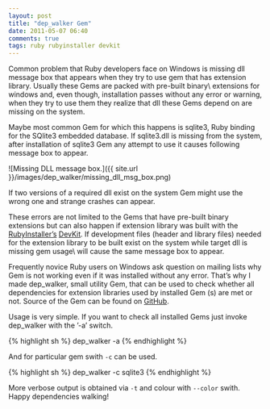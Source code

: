 ```yaml
---
layout: post
title: "dep_walker Gem"
date: 2011-05-07 06:40
comments: true
tags: ruby rubyinstaller devkit
---
```

Common problem that Ruby developers face on Windows is missing dll message box that appears when they try to use gem that has extension library. Usually these Gems are packed with pre-built binary\ extensions for windows and, even though, installation passes without any error or warning, when they try to use them they realize that dll these Gems depend on are missing on the system.

Maybe most common Gem for which this happens is sqlite3, Ruby binding for the SQlite3 embedded database. If sqlite3.dll is missing from the system, after installation of sqlite3 Gem any attempt to use it causes following message box to appear.

![Missing DLL message box.]({{ site.url }}/images/dep_walker/missing_dll_msg_box.png)

If two versions of a required dll exist on the system Gem might use the wrong one and strange crashes can appear.

These errors are not limited to the Gems that have pre-built binary extensions but can also happen if extension library was built with the [RubyInstaller’s](http://www.rubyinstaller.org) [DevKit](http://www.rubyinstaller.org/add-ons/devkit). If development files (header and library files) needed for the extension library to be built exist on the system while target dll is missing gem usage\ will cause the same message box to appear.

Frequently novice Ruby users on Windows ask question on mailing lists why Gem is not working even if it was installed without any error. That’s why I made dep\_walker, small utility Gem, that can be used to check whether all dependencies for extension libraries used by installed Gem (s) are met or not. Source of the Gem can be found on [GitHub](http://github.com/bosko/dep_walker).

Usage is very simple. If you want to check all installed Gems just invoke dep\_walker with the ’-a’ switch.

{% highlight sh %}
dep_walker -a
{% endhighlight %}

And for particular gem swith `-c` can be used.

{% highlight sh %}
dep_walker -c sqlite3
{% endhighlight %}

More verbose output is obtained via `-t` and colour with `--color` swith. Happy dependencies walking!
